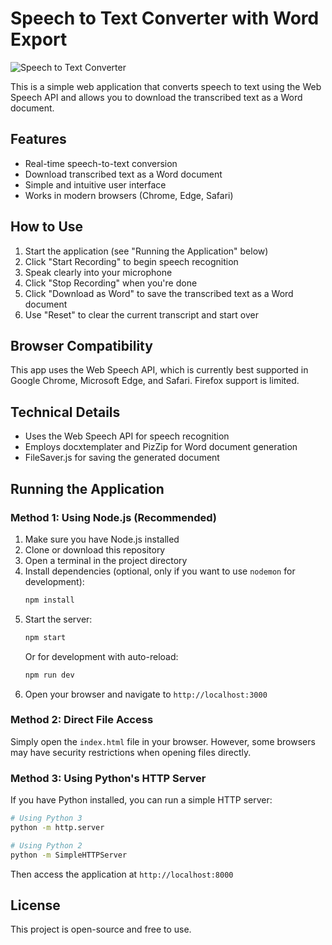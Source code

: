 # Speech to Text Converter with Word Export

![Speech to Text Converter](image.jpg)

This is a simple web application that converts speech to text using the Web Speech API and allows you to download the transcribed text as a Word document.

## Features

- Real-time speech-to-text conversion
- Download transcribed text as a Word document
- Simple and intuitive user interface
- Works in modern browsers (Chrome, Edge, Safari)

## How to Use

1. Start the application (see "Running the Application" below)
2. Click "Start Recording" to begin speech recognition
3. Speak clearly into your microphone
4. Click "Stop Recording" when you're done
5. Click "Download as Word" to save the transcribed text as a Word document
6. Use "Reset" to clear the current transcript and start over

## Browser Compatibility

This app uses the Web Speech API, which is currently best supported in Google Chrome, Microsoft Edge, and Safari. Firefox support is limited.

## Technical Details

- Uses the Web Speech API for speech recognition
- Employs docxtemplater and PizZip for Word document generation
- FileSaver.js for saving the generated document

## Running the Application

### Method 1: Using Node.js (Recommended)

1. Make sure you have Node.js installed
2. Clone or download this repository
3. Open a terminal in the project directory
4. Install dependencies (optional, only if you want to use `nodemon` for development):
   ```bash
   npm install
   ```
5. Start the server:
   ```bash
   npm start
   ```
   Or for development with auto-reload:
   ```bash
   npm run dev
   ```
6. Open your browser and navigate to `http://localhost:3000`

### Method 2: Direct File Access

Simply open the `index.html` file in your browser. However, some browsers may have security restrictions when opening files directly.

### Method 3: Using Python's HTTP Server

If you have Python installed, you can run a simple HTTP server:

```bash
# Using Python 3
python -m http.server

# Using Python 2
python -m SimpleHTTPServer
```

Then access the application at `http://localhost:8000`

## License

This project is open-source and free to use. 
